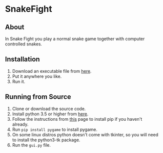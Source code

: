 # SnakeFight
## About
In Snake Fight you play a normal snake game together with computer controlled snakes.
## Installation
1. Download an executable file from [here](https://github.com/PyRectangle/SnakeFight/releases).
2. Put it anywhere you like.
3. Run it.
## Running from Source
1. Clone or download the source code.
2. Install python 3.5 or higher from [here](python.org).
3. Follow the instructions from [this](https://pip.pypa.io/en/stable/installing) page to install pip if you haven't already.
4. Run ```pip install pygame``` to install pygame.
5. On some linux distros python doesn't come with tkinter, so you will need to install the python3-tk package.
6. Run the ```gui.py``` file.
